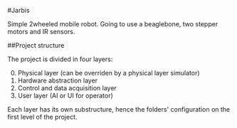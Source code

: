 #Jarbis

Simple 2wheeled mobile robot. Going to use a beaglebone, two stepper motors and
IR sensors.

##Project structure

The project is divided in four layers:

0. Physical layer (can be overriden by a physical layer simulator)
1. Hardware abstraction layer
2. Control and data acquisition layer
3. User layer (AI or UI for operator)

Each layer has its own substructure, hence the folders' configuration on the
first level of the project.
